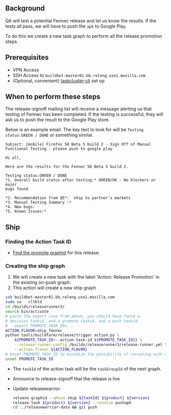 
## Background

QA will test a potential Fennec release and let us know the results. If the tests all pass, we will have to push the `apk` to Google Play.

To do this we create a new task graph to perform all the release promotion steps.

## Prerequisites

- VPN Access
- SSH Access to `buildbot-master01.bb.releng.use1.mozilla.com`
- (Optional, convenient) [taskcluster-cli](https://github.com/taskcluster/taskcluster-cli) set up

## When to perform these steps

The release-signoff mailing list will receive a message alerting us that testing of Fennec has been completed.
If the testing is successful, they will ask us to push the result to the Google Play store.

Below is an example email. The key text to look for will be `Testing status:GREEN / DONE` or something similar.

```
Subject: [mobile] Firefox 58 Beta 5 build 2 - Sign Off of Manual Functional Testing - please push to google play

Hi all,

Here are the results for the Fennec 58 Beta 5 build 2.

Testing status:GREEN / DONE
*1. Overall build status after testing:* GREEN/OK - No blockers or major
bugs found

*2. Recommendation from QE*:  ship to partner's markets
*3. Manual Testing Summary :*
*4. New bugs:
*5. Known Issues:*
```

## Ship

### Finding the Action Task ID

* [Find the promote graphid](https://github.com/mozilla-releng/releasewarrior-2.0/blob/master/docs/release-promotion/common/find-graphids.md#finding-graphids) for this release.

### Creating the ship graph

1. We will create a new task with the label 'Action: Release Promotion' in the existing on-push graph.
1. This action will create a new ship graph

```bash
ssh buildbot-master01.bb.releng.use1.mozilla.com
sudo su - cltbld
cd /builds/releaserunner3/
source bin/activate
# paste the export line from above, you should have found a
# decision taskid, and a promote taskid, and a push taskid.
#   export PROMOTE_TASK_ID=...
ACTION_FLAVOR=ship_fennec
python tools/buildfarm/release/trigger_action.py \
    ${PROMOTE_TASK_ID+--action-task-id ${PROMOTE_TASK_ID}} \
    --release-runner-config /builds/releaserunner3/release-runner.yml \
    --action-flavor ${ACTION_FLAVOR}
# Unset PROMOTE_TASK_ID to minimize the possibility of rerunning with different graph ids
unset PROMOTE_TASK_ID
```

  * The `taskId` of the action task will be the `taskGroupId` of the next graph.

* Announce to release-signoff that the release is live
* Update releasewarrior:
    ```sh
    release graphid --phase ship ${taskId} ${product} ${version}
    release task ${product} ${version} --resolve pushapk
    cd ../releasewarrior-data && git push
    ```
